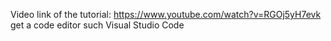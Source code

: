 Video link of the tutorial: https://www.youtube.com/watch?v=RGOj5yH7evk
get a code editor such Visual Studio Code
